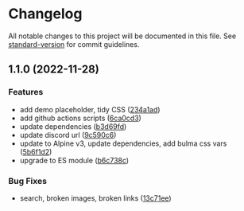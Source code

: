 # Changelog

All notable changes to this project will be documented in this file. See [standard-version](https://github.com/conventional-changelog/standard-version) for commit guidelines.

## 1.1.0 (2022-11-28)


### Features

* add demo placeholder, tidy CSS ([234a1ad](https://github.com///commit/234a1ad2792988a1329340dcb6db54e46d17f61c))
* add github actions scripts ([6ca0cd3](https://github.com///commit/6ca0cd33d257c2b98be3c18b401784064dd31039))
* update dependencies ([b3d69fd](https://github.com///commit/b3d69fdc16a1dc7c83e73818cd830b913466a154))
* update discord url ([9c590c6](https://github.com///commit/9c590c61ad5e4e1c6a7af68563c6792aa1471bf0))
* update to Alpine v3, update dependencies, add bulma css vars ([5b6f1d2](https://github.com///commit/5b6f1d2dd5589d59b453bc865c1064b4d28d009e))
* upgrade to ES module ([b6c738c](https://github.com///commit/b6c738c1cf208e93b9c573d7c0443ed41139ee45))


### Bug Fixes

* search, broken images, broken links ([13c71ee](https://github.com///commit/13c71eeead148104f0a03309bd84e2fc3944f040))
